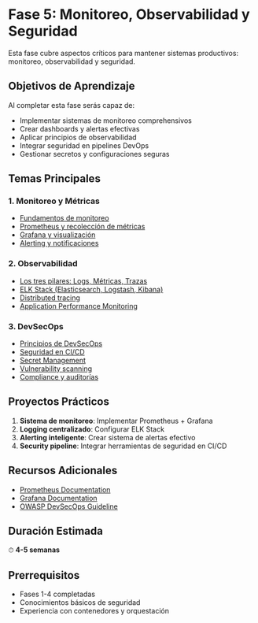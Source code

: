 # Fase 5: Monitoreo, Observabilidad y Seguridad 

Esta fase cubre aspectos críticos para mantener sistemas productivos: monitoreo, observabilidad y seguridad.

## Objetivos de Aprendizaje

Al completar esta fase serás capaz de:

- Implementar sistemas de monitoreo comprehensivos
- Crear dashboards y alertas efectivas
- Aplicar principios de observabilidad
- Integrar seguridad en pipelines DevOps
- Gestionar secretos y configuraciones seguras

## Temas Principales

### 1. Monitoreo y Métricas

- [Fundamentos de monitoreo](01-fundamentos-monitoreo.md)
- [Prometheus y recolección de métricas](02-prometheus.md)
- [Grafana y visualización](03-grafana.md)
- [Alerting y notificaciones](04-alerting.md)

### 2. Observabilidad

- [Los tres pilares: Logs, Métricas, Trazas](05-tres-pilares.md)
- [ELK Stack (Elasticsearch, Logstash, Kibana)](06-elk-stack.md)
- [Distributed tracing](07-distributed-tracing.md)
- [Application Performance Monitoring](08-apm.md)

### 3. DevSecOps

- [Principios de DevSecOps](09-devsecops-principios.md)
- [Seguridad en CI/CD](10-seguridad-cicd.md)
- [Secret Management](11-secret-management.md)
- [Vulnerability scanning](12-vulnerability-scanning.md)
- [Compliance y auditorías](13-compliance.md)

## Proyectos Prácticos

1. **Sistema de monitoreo**: Implementar Prometheus + Grafana
2. **Logging centralizado**: Configurar ELK Stack
3. **Alerting inteligente**: Crear sistema de alertas efectivo
4. **Security pipeline**: Integrar herramientas de seguridad en CI/CD

## Recursos Adicionales

- [Prometheus Documentation](https://prometheus.io/docs/)
- [Grafana Documentation](https://grafana.com/docs/)
- [OWASP DevSecOps Guideline](https://owasp.org/www-project-devsecops-guideline/)

## Duración Estimada

⏱ **4-5 semanas**

## Prerrequisitos

- Fases 1-4 completadas
- Conocimientos básicos de seguridad
- Experiencia con contenedores y orquestación